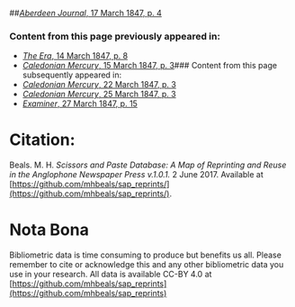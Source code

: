 ##[*Aberdeen Journal*, 17 March 1847, p. 4](https://mhbeals.github.io/sap_html/Aberdeen-Journal/Aberdeen-Journal-17-March-1847-p-4)

### Content from this page previously appeared in:
+ [*The Era*, 14 March 1847, p. 8](https://mhbeals.github.io/sap_html/The-Era/The-Era-14-March-1847-p-8)
+ [*Caledonian Mercury*, 15 March 1847, p. 3](https://mhbeals.github.io/sap_html/Caledonian-Mercury/Caledonian-Mercury-15-March-1847-p-3)### Content from this page subsequently appeared in:
+ [*Caledonian Mercury*, 22 March 1847, p. 3](https://mhbeals.github.io/sap_html/Caledonian-Mercury/Caledonian-Mercury-22-March-1847-p-3)
+ [*Caledonian Mercury*, 25 March 1847, p. 3](https://mhbeals.github.io/sap_html/Caledonian-Mercury/Caledonian-Mercury-25-March-1847-p-3)
+ [*Examiner*, 27 March 1847, p. 15](https://mhbeals.github.io/sap_html/Examiner/Examiner-27-March-1847-p-15)
                    
# Citation: 

Beals. M. H. *Scissors and Paste Database: A Map of Reprinting and Reuse in the Anglophone Newspaper Press v.1.0.1.* 2 June 2017. Available at [https://github.com/mhbeals/sap_reprints/](https://github.com/mhbeals/sap_reprints/). 
                    
# Nota Bona

Bibliometric data is time consuming to produce but benefits us all. Please remember to cite or acknowledge this and any other bibliometric data you use in your research. All data is available CC-BY 4.0 at [https://github.com/mhbeals/sap_reprints](https://github.com/mhbeals/sap_reprints)